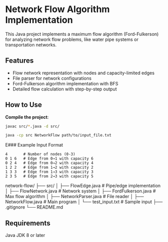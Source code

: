 # Network Flow Algorithm Implementation

This Java project implements a maximum flow algorithm (Ford-Fulkerson) for analyzing network flow problems, like water pipe systems or transportation networks.

## Features

- Flow network representation with nodes and capacity-limited edges
- File parser for network configurations
- Ford-Fulkerson algorithm implementation with BFS
- Detailed flow calculation with step-by-step output

## How to Use

 **Compile the project**:
   ```bash
   javac src/*.java -d src/

   java -cp src NetworkFlow path/to/input_file.txt
```

E### Example Input Format
```text
4       # Number of nodes (0-3)
0 1 6   # Edge from 0→1 with capacity 6
0 2 4   # Edge from 0→2 with capacity 4
1 2 2   # Edge from 1→2 with capacity 2
1 3 3   # Edge from 1→3 with capacity 3
2 3 5   # Edge from 2→3 with capacity 5
```


network-flow/
├── src/
│   ├── FlowEdge.java       # Pipe/edge implementation
│   ├── FlowNetwork.java    # Network system
│   ├── FordFulkerson.java  # Max flow algorithm
│   ├── NetworkParser.java  # File reader
│   ├── NetworkFlow.java    # Main program
│   └── test_input.txt     # Sample input
├── .gitignore
└── README.md

## Requirements

Java JDK 8 or later